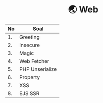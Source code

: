 <div align="center">

# 🌏 Web

| No | Soal                                 |
| -- | ------------------------------------ |
| 1. | Greeting                             |
| 2. | Insecure                             |
| 3. | Magic                                |
| 4. | Web Fetcher                          |
| 5. | PHP Unserialize                      |
| 6. | Property                             |
| 7. | XSS                                  |
| 8. | EJS SSR                              |

</div>